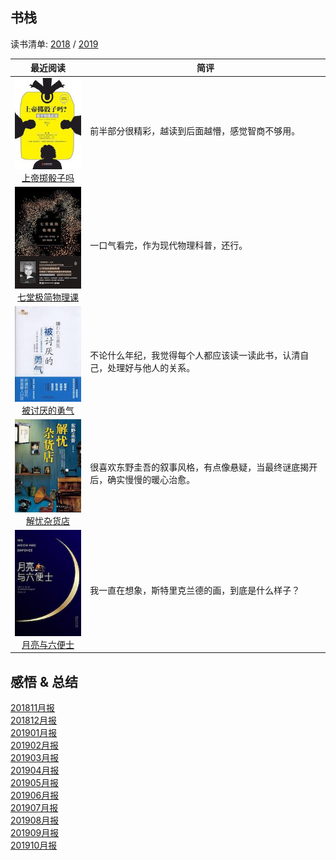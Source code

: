 ## 书栈

读书清单: [2018](./2018/README.md) / [2019](./2019/README.md)

|                         最近阅读                            |                       简评                             |
|:----------------------------------------------------------:|--------------------------------------------------------|
|[![](./pic/0041.jpg)<br>上帝掷骰子吗](./2019/上帝掷骰子吗.md)| 前半部分很精彩，越读到后面越懵，感觉智商不够用。 |
|[![](./pic/0040.jpg)<br>七堂极简物理课](./2019/七堂极简物理课.md)| 一口气看完，作为现代物理科普，还行。|
|[![](./pic/0039.jpg)<br>被讨厌的勇气](./2019/被讨厌的勇气.md)| 不论什么年纪，我觉得每个人都应该读一读此书，认清自己，处理好与他人的关系。 |
|[![](./pic/0038.jpg)<br>解忧杂货店](./2019/解忧杂货店.md)| 很喜欢东野圭吾的叙事风格，有点像悬疑，当最终谜底揭开后，确实慢慢的暖心治愈。 |
|[![](./pic/0037.jpg)<br>月亮与六便士](./2019/月亮与六便士.md)| 我一直在想象，斯特里克兰德的画，到底是什么样子？|

## 感悟 & 总结
[201811月报](./ARTS-201811月报.md)  
[201812月报](./ARTS-201812月报.md)  
[201901月报](./ARTS-201901月报.md)  
[201902月报](./ARTS-201902.md)  
[201903月报](./ARTS-201903.md)  
[201904月报](./ARTS-201904.md)  
[201905月报](./ARTS-201905.md)  
[201906月报](./ARTS-201906.md)  
[201907月报](./ARTS-201907.md)  
[201908月报](./ARTS-201908.md)  
[201909月报](./ARTS-201909.md)  
[201910月报](./ARTS-201910.md)  
